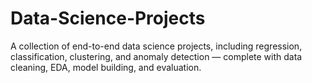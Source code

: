 # Data-Science-Projects
A collection of end-to-end data science projects, including regression, classification, clustering, and anomaly detection — complete with data cleaning, EDA, model building, and evaluation.
